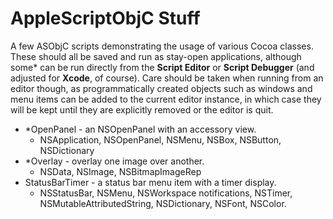 # AppleScriptObjC Stuff

A few ASObjC scripts demonstrating the usage of various Cocoa classes.  These should all be saved and run as stay-open applications, although some* can be run directly from the **Script Editor** or **Script Debugger** (and adjusted for **Xcode**, of course).  Care should be taken when running from an editor though, as programmatically created objects such as windows and menu items can be added to the current editor instance, in which case they will be kept until they are explicitly removed or the editor is quit.


- *OpenPanel - an NSOpenPanel with an accessory view.
	* NSApplication, NSOpenPanel, NSMenu, NSBox, NSButton, NSDictionary
- *Overlay - overlay one image over another.
	* NSData, NSImage, NSBitmapImageRep
- StatusBarTimer - a status bar menu item with a timer display.
	* NSStatusBar, NSMenu, NSWorkspace notifications, NSTimer, NSMutableAttributedString, NSDictionary, NSFont, NSColor.

